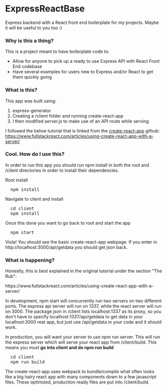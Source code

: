 # ExpressReactBase
Express backend with a React front end boilerplate for my projects. Maybe it will be useful to you too :)

<h3>Why is this a thing?</h3>
This is a project meant to have boilerplate code to:<br>
<ul>
  <li>Allow for anyone to pick up a ready to use Express API with React Front End codebase</li>
  <li>Have several examples for users new to Express and/or React to get them quickly going</li>
</ul>

<h3>What is this?</h3>
This app was built using: 
<ol>
  <li>express-generator</li>
  <li>Creating a /client folder and running create-react-app</li>
  <li>I then modified server.js to make use of an API route while serving </li>
</ol>

I followed the below tutorial that is linked from the <a href="https://github.com/facebookincubator/create-react-app">create-react-app</a> github:<br>
https://www.fullstackreact.com/articles/using-create-react-app-with-a-server/

<h3>Cool. How do I use this?</h3>
In order to run this app you should run npm install in both the root and /client directories in order to install their dependencies.

Root install
<pre>
  npm install
</pre>

Navigate to client and install
<pre>
  cd client
  npm install
</pre>

Once this done you want to go back to root and start the app
<pre>
  npm start
</pre>

Viola! You should see the basic create-react-app webpage.
If you enter in http://localhost:3000/api/getdata you should get json back.

<h3> What is happening? </h3>

<p>Honestly, this is best explained in the original tutorial under the section "The Rub":</p>
https://www.fullstackreact.com/articles/using-create-react-app-with-a-server/ <br>

<p>In development, npm start will concurrently run two servers on two different ports. The express api server will run on 1337, while the react server will run on 3000. The package.json in /client lists localhost:1337 as its proxy, so you don't have to specify localhost:1337/api/getdata to get data in your localhost:3000 reat app, but just use /api/getdata in your code and it should work.</p>

<p>In production, you will want your server to use npm run server. This will run the express server which will serve your react app from /client/build. This means you <i>must</i> <b>go into client and do npm run build</b></p>
<pre>
  cd client
  npm run build
</pre>
<p>The create-react-app uses webpack to bundle/compile what often looks like a big hairy react app with many components down to a few javascript files. These optimized, production ready files are put into /client/build.</p>








